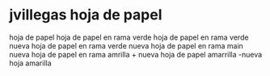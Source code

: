 # jvillegas hoja de papel 
hoja de papel 
hoja de papel en rama verde 
hoja de papel en rama verde
nueva hoja de papel en rama verde
nueva hoja de papel en rama main
nueva hoja de papel en rama amrilla  + nueva hoja de papel amarrilla -nueva hoja amarilla